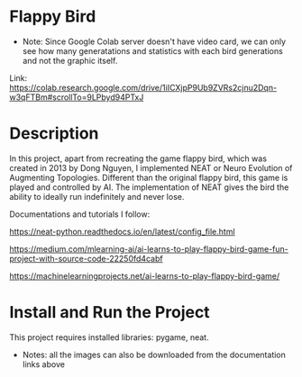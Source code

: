 # Flappy Bird
* Note: Since Google Colab server doesn't have video card, we can only see how many generatations and statistics with each bird generations and not the graphic itself.

Link: https://colab.research.google.com/drive/1iICXjpP9Ub9ZVRs2cjnu2Dqn-w3qFTBm#scrollTo=9LPbyd94PTxJ
# Description
In this project, apart from recreating the game flappy bird, which was created in 2013 by Dong Nguyen, I implemented NEAT or Neuro Evolution of Augmenting Topologies. Different than the original flappy bird, this game is played and controlled by AI. The implementation of NEAT gives the bird the ability to ideally run indefinitely and never lose.

Documentations and tutorials I follow: 

https://neat-python.readthedocs.io/en/latest/config_file.html 

https://medium.com/mlearning-ai/ai-learns-to-play-flappy-bird-game-fun-project-with-source-code-22250fd4cabf

https://machinelearningprojects.net/ai-learns-to-play-flappy-bird-game/

# Install and Run the Project
This project requires installed libraries: pygame, neat.
* Notes: all the images can also be downloaded from the documentation links above
